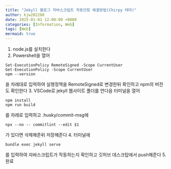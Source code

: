 ```yaml
---
title: "Jekyll 블로그 자바스크립트 작동안함 해결방법(Chirpy 테마)"
author: kjw202288
date: 2025-01-01 12:00:00 +0800
categories: [Information, Web]
tags: [Web]
mermaid: true
---
```


1. node.js를 설치한다
2. Powershell을 열어 
```text
Set-ExecutionPolicy RemoteSigned -Scope CurrentUser
Get-ExecutionPolicy -Scope CurrentUser
npm --version
```
을 차례대로 입력하여 실행정책을 RemoteSigned로 변경한뒤 확인하고 npm의 버전도 확인한다
3. VSCode로 jekyll 웹사이트 폴더를 연다음 터미널을 열어
```text
npm install
npm run build
```
를 차례로 입력하고 .husky/commit-msg에
```text
npx --no -- commitlint --edit $1
```
가 있다면 삭제해준뒤 저장해준다
4. 터미널에
```text
bundle exec jekyll serve
```
를 입력하여 자바스크립트가 작동하는지 확인하고 깃허브 데스크탑에서 push해준다
5. 완료